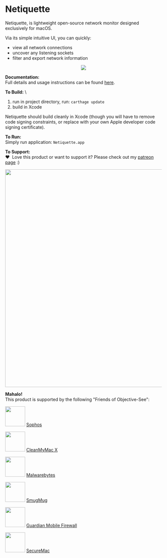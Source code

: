 # Netiquette
Netiquette, is lightweight open-source network monitor designed exclusively for macOS. 

Via its simple intuitive UI, you can quickly:
* view all network connections
* uncover any listening sockets
* filter and export network information

<p align="center"><img src="https://objective-see.com/images/NQ/netiquette.png"></p>

**Documentation:** \
Full details and usage instructions can be found [here](https://objective-see.com/products/netiquette.html). 

**To Build:** \

1. run in project directory, run: `carthage update`
2. build in Xcode

Netiquette should build cleanly in Xcode (though you will have to remove code signing constraints, or replace with your own Apple developer code signing certificate).

**To Run:** \
Simply run application: `Netiquette.app`

**To Support:** \
&#x2764;&nbsp; Love this product or want to support it? Please check out my [patreon page](https://www.patreon.com/objective_see) :)

<p align="center">
<a class="inlineLink" href="https://www.patreon.com/objective_see">
		<img src="https://objective-see.com/patreon/images/patreon.jpg" width="700" style="display:block; margin:auto;"/>
</a>
</p>    

**Mahalo!** \
This product is supported by the following "Friends of Objective-See":

<img src="https://objective-see.com/images/friends/sophos.png" width="64"/> [Sophos](https://www.sophos.com/)

<img src="https://objective-see.com/images/friends/cleanmymac.png" width="64"/> [CleanMyMac X](https://macpaw.com/cleanmymac)

<img src="https://objective-see.com/images/friends/malwarebytes.png" width="64"/> [Malwarebytes](https://www.malwarebytes.com)

<img src="https://objective-see.com/images/friends/smugmug.png" width="64"/> [SmugMug](https://www.smugmug.com/)

<img src="https://objective-see.com/images/friends/guardian.png" width="64"/> [Guardian Mobile Firewall](https://guardianapp.com)

<img src="https://objective-see.com/images/friends/securemac.png" width="64"/> [SecureMac](https://www.securemac.com/)
